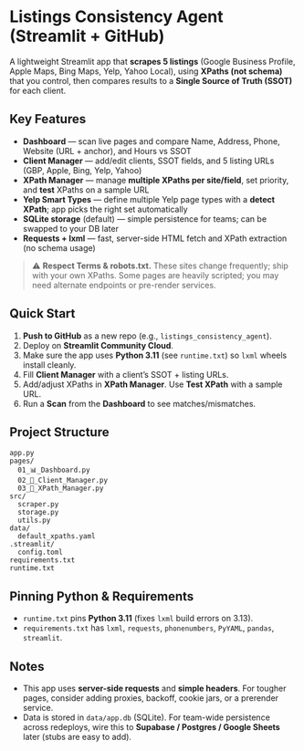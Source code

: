 # Listings Consistency Agent (Streamlit + GitHub)

A lightweight Streamlit app that **scrapes 5 listings** (Google Business Profile, Apple Maps, Bing Maps, Yelp, Yahoo Local),
using **XPaths (not schema)** that you control, then compares results to a **Single Source of Truth (SSOT)** for each client.

## Key Features
- **Dashboard** — scan live pages and compare Name, Address, Phone, Website (URL + anchor), and Hours vs SSOT
- **Client Manager** — add/edit clients, SSOT fields, and 5 listing URLs (GBP, Apple, Bing, Yelp, Yahoo)
- **XPath Manager** — manage **multiple XPaths per site/field**, set priority, and **test** XPaths on a sample URL
- **Yelp Smart Types** — define multiple Yelp page types with a **detect XPath**; app picks the right set automatically
- **SQLite storage** (default) — simple persistence for teams; can be swapped to your DB later
- **Requests + lxml** — fast, server-side HTML fetch and XPath extraction (no schema usage)

> ⚠️ **Respect Terms & robots.txt.** These sites change frequently; ship with your own XPaths.
> Some pages are heavily scripted; you may need alternate endpoints or pre-render services.

## Quick Start
1. **Push to GitHub** as a new repo (e.g., `listings_consistency_agent`).
2. Deploy on **Streamlit Community Cloud**.
3. Make sure the app uses **Python 3.11** (see `runtime.txt`) so `lxml` wheels install cleanly.
4. Fill **Client Manager** with a client’s SSOT + listing URLs.
5. Add/adjust XPaths in **XPath Manager**. Use **Test XPath** with a sample URL.
6. Run a **Scan** from the **Dashboard** to see matches/mismatches.

## Project Structure
```
app.py
pages/
  01_📊_Dashboard.py
  02_👤_Client_Manager.py
  03_🧭_XPath_Manager.py
src/
  scraper.py
  storage.py
  utils.py
data/
  default_xpaths.yaml
.streamlit/
  config.toml
requirements.txt
runtime.txt
```

## Pinning Python & Requirements
- `runtime.txt` pins **Python 3.11** (fixes `lxml` build errors on 3.13).
- `requirements.txt` has `lxml`, `requests`, `phonenumbers`, `PyYAML`, `pandas`, `streamlit`.

## Notes
- This app uses **server-side requests** and **simple headers**. For tougher pages, consider adding proxies,
  backoff, cookie jars, or a prerender service.
- Data is stored in `data/app.db` (SQLite). For team-wide persistence across redeploys, wire this to
  **Supabase / Postgres / Google Sheets** later (stubs are easy to add).

